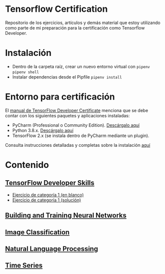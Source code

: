 # Tensorflow Certification
Repositorio de los ejercicios, artículos y demás material que estoy utilizando como parte de mi preparación para la certificación como Tensorflow Developer.

# Instalación
- Dentro de la carpeta raíz, crear un nuevo entorno virtual con `pipenv`
```pipenv shell```
- Instalar dependencias desde el Pipfile
```pipenv install```

# Entorno para certificación
El [manual de TensorFlow Developer Certificate](https://www.tensorflow.org/extras/cert/TF_Certificate_Candidate_Handbook.pdf) menciona que se debe contar con los siguientes paquetes y aplicaciones instaladas:

- PyCharm (Professional o Community Edition). [Descárgalo aquí](https://www.jetbrains.com/pycharm/download/)
- Python 3.8.x. [Descárgalo aquí](https://www.python.org/downloads/release/python-380)
- TensorFlow 2.x (se instala dentro de PyCharm mediante un plugin).

Consulta instrucciones detalladas y completas sobre la instalación [aquí](https://www.tensorflow.org/extras/cert/Setting_Up_TF_Developer_Certificate_Exam.pdf)

# Contenido
## [TensorFlow Developer Skills](https://github.com/Krax7/tensorflowCertification/tree/master/1-TensorflowDeveloperSkills)
- [Ejercicio de categoría 1 (en blanco)](1-TensorflowDeveloperSkills/Category1.py)
- [Ejercicio de categoría 1 (solución)](1-TensorflowDeveloperSkills/Category1Solution.py)
## [Building and Training Neural Networks](https://github.com/Krax7/tensorflowCertification/tree/master/2-BuildingTrainingNN)
## [Image Classification](https://github.com/Krax7/tensorflowCertification/tree/master/3-ImageClassification)
## [Natural Language Processing](https://github.com/Krax7/tensorflowCertification/tree/master/4-NaturalLanguageProcessing)
## [Time Series](https://github.com/Krax7/tensorflowCertification/tree/master/5-TimeSeries)